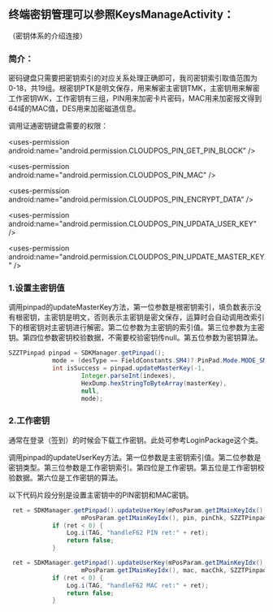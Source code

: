 ## 终端密钥管理可以参照KeysManageActivity：

（密钥体系的介绍连接）

### 简介：

密码键盘只需要把密钥索引的对应关系处理正确即可，我司密钥索引取值范围为0-18，共19组。根密钥PTK是明文保存，用来解密主密钥TMK，主密钥用来解密工作密钥WK，工作密钥有三组，PIN用来加密卡片密码，MAC用来加密报文得到64域的MAC值，DES用来加密磁道信息。

调用证通密钥键盘需要的权限：

&lt;uses-permission android:name="android.permission.CLOUDPOS\_PIN\_GET\_PIN\_BLOCK" /&gt;

&lt;uses-permission android:name="android.permission.CLOUDPOS\_PIN\_MAC" /&gt;

&lt;uses-permission android:name="android.permission.CLOUDPOS\_PIN\_ENCRYPT\_DATA" /&gt;

&lt;uses-permission android:name="android.permission.CLOUDPOS\_PIN\_UPDATA\_USER\_KEY" /&gt;

&lt;uses-permission android:name="android.permission.CLOUDPOS\_PIN\_UPDATE\_MASTER\_KEY" /&gt;

### 1.设置主密钥值

调用pinpad的updateMasterKey方法，第一位参数是根密钥索引，填负数表示没有根密钥，主密钥是明文，否则表示主密钥是密文保存，运算时会自动调用改索引下的根密钥对主密钥进行解密。第二位参数为主密钥的索引值。第三位参数为主密钥。第四位参数密钥校验数据，不需要校验密钥传null。第五位参数为密钥算法。

```java
SZZTPinpad pinpad = SDKManager.getPinpad();
            mode = (desType == FieldConstants.SM4)? PinPad.Mode.MODE_SM4: PinPad.Mode.MODE_3DES;
            int isSuccess = pinpad.updateMasterKey(-1,
                    Integer.parseInt(indexes),
                    HexDump.hexStringToByteArray(masterKey),
                    null,
                    mode);
```

### 2.工作密钥

通常在登录（签到）的时候会下载工作密钥。此处可参考LoginPackage这个类。

调用pinpad的updateUserKey方法。第一位参数是主密钥索引值。第二位参数是密钥类型。第三位参数是工作密钥索引。第四位是工作密钥。第五位是工作密钥校验数据。第六位是工作密钥的算法。

以下代码片段分别是设置主密钥中的PIN密钥和MAC密钥。

```java
 ret = SDKManager.getPinpad().updateUserKey(mPosParam.getIMainKeyIdx(), SZZTPinpad.KeyType.PIN,
                    mPosParam.getIMainKeyIdx(), pin, pinChk, SZZTPinpad.Mode.MODE_3DES);
            if (ret < 0) {
                Log.i(TAG, "handleF62 PIN ret:" + ret);
                return false;
            }
```

```java
 ret = SDKManager.getPinpad().updateUserKey(mPosParam.getIMainKeyIdx(), SZZTPinpad.KeyType.MAC,
                    mPosParam.getIMainKeyIdx(), mac, macChk, SZZTPinpad.Mode.MODE_3DES);
            if (ret < 0) {
                Log.i(TAG, "handleF62 MAC ret:" + ret);
                return false;
            }
```



